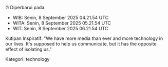 ⏰ Diperbarui pada:
- WIB: Senin, 8 September 2025 04.21.54 UTC
- WITA: Senin, 8 September 2025 05.21.54 UTC
- WIT: Senin, 8 September 2025 06.21.54 UTC

Kutipan Inspiratif:
"We have more media than ever and more technology in our lives. It's supposed to help us communicate, but it has the opposite effect of isolating us."


Kategori: technology

